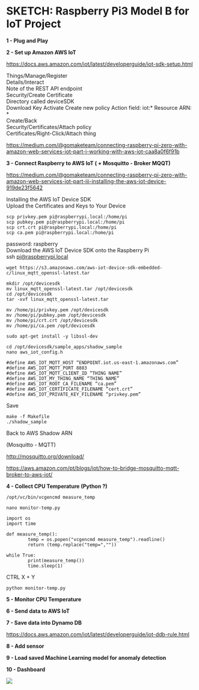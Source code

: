 # SKETCH: Raspberry Pi3 Model B for IoT Project

<b>1 - Plug and Play</b>  

<b>2 - Set up Amazon AWS IoT</b>  

https://docs.aws.amazon.com/iot/latest/developerguide/iot-sdk-setup.html  

Things/Manage/Register  
Details/Interact  
Note of the REST API endpoint  
Security/Create Certificate  
Directory called deviceSDK  
Download Key
Activate
Create new policy
Action field: iot:*  Resource ARN: *  
Create/Back  
Security/Certificates/Attach policy  
Certificates/Right-Click/Attach thing  

https://medium.com/@gomaketeam/connecting-raspberry-pi-zero-with-amazon-web-services-iot-part-i-working-with-aws-iot-caa8a0f6f91b  

<b>3 - Connect Raspberry to AWS IoT ( + Mosquitto - Broker MQQT)</b>  

https://medium.com/@gomaketeam/connecting-raspberry-pi-zero-with-amazon-web-services-iot-part-iii-installing-the-aws-iot-device-919de23f5642  

Installing the AWS IoT Device SDK  
Upload the Certificates and Keys to Your Device  
```
scp privkey.pem pi@raspberrypi.local:/home/pi
scp pubkey.pem pi@raspberrypi.local:/home/pi
scp crt.crt pi@raspberrypi.local:/home/pi
scp ca.pem pi@raspberrypi.local:/home/pi
```  

password: raspberry  
Download the AWS IoT Device SDK onto the Raspberry Pi  
ssh pi@raspberrypi.local  
```
wget https://s3.amazonaws.com/aws-iot-device-sdk-embedded-c/linux_mqtt_openssl-latest.tar  

mkdir /opt/devicesdk
mv linux_mqtt_openssl-latest.tar /opt/devicesdk
cd /opt/devicesdk
tar -xvf linux_mqtt_openssl-latest.tar  

mv /home/pi/privkey.pem /opt/devicesdk
mv /home/pi/pubkey.pem /opt/devicesdk
mv /home/pi/crt.crt /opt/devicesdk
mv /home/pi/ca.pem /opt/devicesdk  

sudo apt-get install -y libssl-dev

cd /opt/devicesdk/sample_apps/shadow_sample
nano aws_iot_config.h

#define AWS_IOT_MQTT_HOST “ENDPOINT.iot.us-east-1.amazonaws.com”
#define AWS_IOT_MQTT_PORT 8883
#define AWS_IOT_MQTT_CLIENT_ID “THING NAME”
#define AWS_IOT_MY_THING_NAME “THING NAME”
#define AWS_IOT_ROOT_CA_FILENAME “ca.pem”
#define AWS_IOT_CERTIFICATE_FILENAME “cert.crt”
#define AWS_IOT_PRIVATE_KEY_FILENAME “privkey.pem”
```  

Save  
```
make -f Makefile  
./shadow_sample
```  

Back to AWS
Shadow ARN  

(Mosquitto - MQTT)  

http://mosquitto.org/download/  

https://aws.amazon.com/pt/blogs/iot/how-to-bridge-mosquitto-mqtt-broker-to-aws-iot/  


<b>4 - Collect CPU Temperature (Python ?)</b>  

```
/opt/vc/bin/vcgencmd measure_temp

nano monitor-temp.py
```

```
import os
import time

def measure_temp():
        temp = os.popen("vcgencmd measure_temp").readline()
        return (temp.replace("temp=",""))

while True:
        print(measure_temp())
        time.sleep(1)
```  
CTRL X + Y  
```
python monitor-temp.py
```  

<b>5 - Monitor CPU Temperature</b>  

<b>6 - Send data to AWS IoT</b>  

<b>7 - Save data into Dynamo DB</b>  

https://docs.aws.amazon.com/iot/latest/developerguide/iot-ddb-rule.html  

<b>8 - Add sensor</b>  

<b>9 - Load saved Machine Learning model for anomaly detection</b>  

<b>10 - Dashboard</b>  

<img src=https://github.com/RubensZimbres/Repo-2018/blob/master/Raspberry%20Pi3%20B%20-%20IoT%20Project/Pictures/Raspberry%20Pi3.png>
